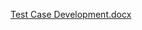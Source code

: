 
[Test Case Development.docx](https://github.com/user-attachments/files/19276426/Test.Case.Development.docx)
